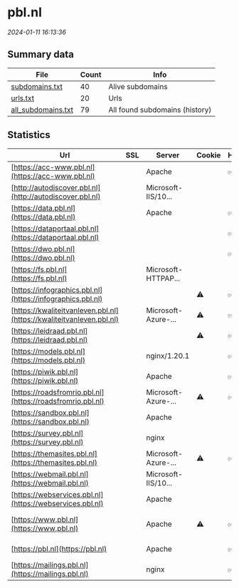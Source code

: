 # pbl.nl
*2024-01-11 16:13:36*
## Summary data
| File       | Count | Info |
|------------|-------|------|
|[subdomains.txt](/data/pbl.nl/subdomains.txt)|40|Alive subdomains|
|[urls.txt](/data/pbl.nl/urls.txt)|20|Urls|
|[all_subdomains.txt](/data/pbl.nl/all_subdomains.txt)|79|All found subdomains (history)|
## Statistics
| Url | SSL | Server | Cookie | HSTS | CSP | XFO | XXP | RP | Tech |Title |
|------------|-------|------|------|------|------|------|------|------|------|------|
|[https://acc-www.pbl.nl](https://acc-www.pbl.nl)| |Apache| |:white_check_mark: | |:white_check_mark: |:white_check_mark: |:white_check_mark: |Apache HTTP Serv...||
|[http://autodiscover.pbl.nl](http://autodiscover.pbl.nl)| |Microsoft-IIS/10...| | | |:white_check_mark: | |:white_check_mark: |IIS:10.0 Microso...||
|[https://data.pbl.nl](https://data.pbl.nl)| |Apache| |:white_check_mark: | |:white_check_mark: |:white_check_mark: |:white_check_mark: |Apache HTTP Serv...||
|[https://dataportaal.pbl.nl](https://dataportaal.pbl.nl)| || |:white_check_mark: | | |:white_check_mark: |:white_check_mark: |HSTS|PBL Dataportaal...|
|[https://dwo.pbl.nl](https://dwo.pbl.nl)| || |:white_check_mark: | |:white_check_mark: |:white_check_mark: |:white_check_mark: |HSTS||
|[https://fs.pbl.nl](https://fs.pbl.nl)| |Microsoft-HTTPAP...| | | | | |:white_check_mark: |Microsoft HTTPAP...|Not Found|
|[https://infographics.pbl.nl](https://infographics.pbl.nl)| ||:warning: |:white_check_mark: | |:white_check_mark: |:white_check_mark: |:white_check_mark: |HSTS PHP:8.1.22||
|[https://kwaliteitvanleven.pbl.nl](https://kwaliteitvanleven.pbl.nl)| |Microsoft-Azure-...|:warning: |:white_check_mark: | |:white_check_mark: |:white_check_mark: |:white_check_mark: ||301 Moved Perman...|
|[https://leidraad.pbl.nl](https://leidraad.pbl.nl)| ||:warning: |:white_check_mark: | |:white_check_mark: |:white_check_mark: |Bootstrap:3.3.1...|Leidraad voor Om...|
|[https://models.pbl.nl](https://models.pbl.nl)| |nginx/1.20.1| |:white_check_mark: | | | |:white_check_mark: |HSTS Nginx:1.20....||
|[https://piwik.pbl.nl](https://piwik.pbl.nl)| |Apache| |:white_check_mark: | |:white_check_mark: |:white_check_mark: |:white_check_mark: |Apache HTTP Serv...|Test Page for th...|
|[https://roadsfromrio.pbl.nl](https://roadsfromrio.pbl.nl)| |Microsoft-Azure-...|:warning: |:white_check_mark: | |:white_check_mark: |:white_check_mark: |:white_check_mark: ||301 Moved Perman...|
|[https://sandbox.pbl.nl](https://sandbox.pbl.nl)| |Apache| | | | | |:white_check_mark: |Apache HTTP Serv...|Test Page for th...|
|[https://survey.pbl.nl](https://survey.pbl.nl)| |nginx| | | | | |:white_check_mark: |Nginx|Oups?|
|[https://themasites.pbl.nl](https://themasites.pbl.nl)| |Microsoft-Azure-...|:warning: |:white_check_mark: | |:white_check_mark: |:white_check_mark: |:white_check_mark: ||301 Moved Perman...|
|[https://webmail.pbl.nl](https://webmail.pbl.nl)| |Microsoft-IIS/10...| | | | | |:white_check_mark: |HSTS IIS:10.0 Mi...||
|[https://webservices.pbl.nl](https://webservices.pbl.nl)| |Apache| | | | | |:white_check_mark: |Apache HTTP Serv...|Test Page for th...|
|[https://www.pbl.nl](https://www.pbl.nl)| |Apache|:warning: |:white_check_mark: | |:white_check_mark: |:white_check_mark: |:white_check_mark: |Apache HTTP Serv...|PBL Planbureau v...|
|[https://pbl.nl](https://pbl.nl)| |Apache| |:white_check_mark: | |:white_check_mark: |:white_check_mark: |:white_check_mark: |Apache HTTP Serv...|301 Moved Perman...|
|[https://mailings.pbl.nl](https://mailings.pbl.nl)| |nginx| |:white_check_mark: | | | |:white_check_mark: |HSTS Nginx||